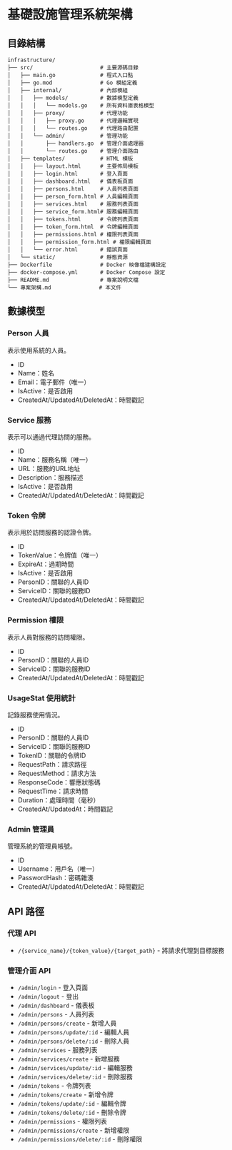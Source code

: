 # 基礎設施管理系統架構

## 目錄結構

```
infrastructure/
├── src/                     # 主要源碼目錄
│   ├── main.go              # 程式入口點
│   ├── go.mod               # Go 模組定義
│   ├── internal/            # 內部模組
│   │   ├── models/          # 數據模型定義
│   │   │   └── models.go    # 所有資料庫表格模型
│   │   ├── proxy/           # 代理功能
│   │   │   ├── proxy.go     # 代理邏輯實現
│   │   │   └── routes.go    # 代理路由配置
│   │   └── admin/           # 管理功能
│   │       ├── handlers.go  # 管理介面處理器
│   │       └── routes.go    # 管理介面路由
│   ├── templates/           # HTML 模板
│   │   ├── layout.html      # 主要佈局模板
│   │   ├── login.html       # 登入頁面
│   │   ├── dashboard.html   # 儀表板頁面
│   │   ├── persons.html     # 人員列表頁面
│   │   ├── person_form.html # 人員編輯頁面
│   │   ├── services.html    # 服務列表頁面
│   │   ├── service_form.html# 服務編輯頁面
│   │   ├── tokens.html      # 令牌列表頁面
│   │   ├── token_form.html  # 令牌編輯頁面
│   │   ├── permissions.html # 權限列表頁面
│   │   ├── permission_form.html # 權限編輯頁面
│   │   └── error.html       # 錯誤頁面
│   └── static/              # 靜態資源
├── Dockerfile               # Docker 映像檔建構設定
├── docker-compose.yml       # Docker Compose 設定
├── README.md                # 專案說明文檔
└── 專案架構.md               # 本文件
```

## 數據模型

### Person 人員

表示使用系統的人員。

- ID
- Name：姓名
- Email：電子郵件（唯一）
- IsActive：是否啟用
- CreatedAt/UpdatedAt/DeletedAt：時間戳記

### Service 服務

表示可以通過代理訪問的服務。

- ID
- Name：服務名稱（唯一）
- URL：服務的URL地址
- Description：服務描述
- IsActive：是否啟用
- CreatedAt/UpdatedAt/DeletedAt：時間戳記

### Token 令牌

表示用於訪問服務的認證令牌。

- ID
- TokenValue：令牌值（唯一）
- ExpireAt：過期時間
- IsActive：是否啟用
- PersonID：關聯的人員ID
- ServiceID：關聯的服務ID
- CreatedAt/UpdatedAt/DeletedAt：時間戳記

### Permission 權限

表示人員對服務的訪問權限。

- ID
- PersonID：關聯的人員ID
- ServiceID：關聯的服務ID
- CreatedAt/UpdatedAt/DeletedAt：時間戳記

### UsageStat 使用統計

記錄服務使用情況。

- ID
- PersonID：關聯的人員ID
- ServiceID：關聯的服務ID
- TokenID：關聯的令牌ID
- RequestPath：請求路徑
- RequestMethod：請求方法
- ResponseCode：響應狀態碼
- RequestTime：請求時間
- Duration：處理時間（毫秒）
- CreatedAt/UpdatedAt：時間戳記

### Admin 管理員

管理系統的管理員帳號。

- ID
- Username：用戶名（唯一）
- PasswordHash：密碼雜湊
- CreatedAt/UpdatedAt/DeletedAt：時間戳記

## API 路徑

### 代理 API

- `/{service_name}/{token_value}/{target_path}` - 將請求代理到目標服務

### 管理介面 API

- `/admin/login` - 登入頁面
- `/admin/logout` - 登出
- `/admin/dashboard` - 儀表板
- `/admin/persons` - 人員列表
- `/admin/persons/create` - 新增人員
- `/admin/persons/update/:id` - 編輯人員
- `/admin/persons/delete/:id` - 刪除人員
- `/admin/services` - 服務列表
- `/admin/services/create` - 新增服務
- `/admin/services/update/:id` - 編輯服務
- `/admin/services/delete/:id` - 刪除服務
- `/admin/tokens` - 令牌列表
- `/admin/tokens/create` - 新增令牌
- `/admin/tokens/update/:id` - 編輯令牌
- `/admin/tokens/delete/:id` - 刪除令牌
- `/admin/permissions` - 權限列表
- `/admin/permissions/create` - 新增權限
- `/admin/permissions/delete/:id` - 刪除權限